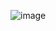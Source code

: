 ![image](https://github.com/PatNiz/spring-boot-microservices-booking/assets/65347753/7486fbc0-98b1-408a-a934-32bb26a1d09b)
